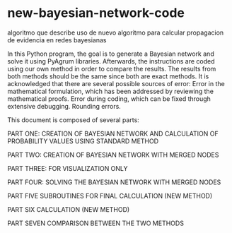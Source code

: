 # new-bayesian-network-code
algoritmo que describe uso de nuevo algoritmo para calcular propagacion de evidencia en redes bayesianas

In this Python program, the goal is to generate a Bayesian network and solve it using PyAgrum libraries. Afterwards, the instructions are coded using our own method in order to compare the results. The results from both methods should be the same since both are exact methods.
It is acknowledged that there are several possible sources of error:
Error in the mathematical formulation, which has been addressed by reviewing the mathematical proofs.
Error during coding, which can be fixed through extensive debugging.
Rounding errors.

This document is composed of several parts:

PART ONE: CREATION OF BAYESIAN NETWORK AND CALCULATION OF PROBABILITY VALUES USING STANDARD METHOD

PART TWO: CREATION OF BAYESIAN NETWORK WITH MERGED NODES

PART THREE: FOR VISUALIZATION ONLY

PART FOUR: SOLVING THE BAYESIAN NETWORK WITH MERGED NODES

PART FIVE SUBROUTINES FOR FINAL CALCULATION (NEW METHOD)

PART SIX CALCULATION (NEW METHOD)

PART SEVEN COMPARISON BETWEEN THE TWO METHODS
